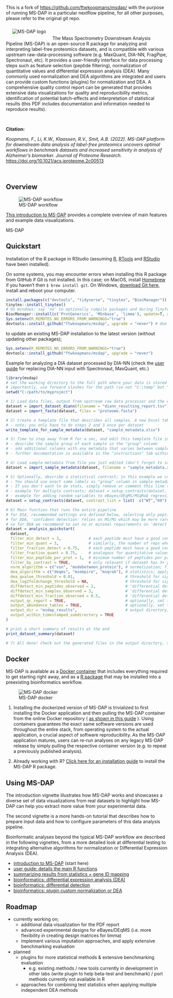 This is a fork of https://github.com/ftwkoopmans/msdap/ with the purpose of running MS-DAP in a particular nextflow pipeline, for all other purposes, please refer to the original git repo.



<!-- README.md is generated from README.Rmd using devtools::build_readme() -->
<!-- ![MS-DAP logo](doc/logo/msdap_logo_small.png)  -->

<img align="left" alt="MS-DAP logo" hspace="20" vspace="10" src="doc/logo/msdap_logo_small.png">
 

The Mass Spectrometry Downstream Analysis Pipeline (MS-DAP) is an
open-source R package for analyzing and interpreting label-free
proteomics datasets, and is compatible with various upstream
raw-data-processing software (e.g. MaxQuant, DIA-NN, FragPipe,
Spectronaut, etc). It provides a user-friendly interface for data
processing steps such as feature selection (peptide filtering),
normalization of quantitative values and differential expression
analysis (DEA). Many commonly used normalization and DEA algorithms are
integrated and users can provide custom functions (plugins) for
normalization and DEA. A comprehensive quality control report can be
generated that provides extensive data visualizations for quality and
reproducibility metrics, identification of potential batch-effects and
interpretation of statistical results (this PDF includes documentation
and information needed to reproduce results).

 

**Citation:**

*Koopmans, F., Li, K.W., Klaassen, R.V., Smit, A.B. (2022). MS-DAP
platform for downstream data analysis of label-free proteomics uncovers
optimal workflows in benchmark datasets and increased sensitivity in
analysis of Alzheimer’s biomarker. Journal of Proteome Research.*
<https://doi.org/10.1021/acs.jproteome.2c00513>

 

## Overview

<figure>
<img src="doc/images/msdap-overview.png" alt="MS-DAP workflow" />
<figcaption aria-hidden="true">MS-DAP workflow</figcaption>
</figure>

[This introduction to MS-DAP](doc/intro.md) provides a complete overview
of main features and example data visualizations.

MS-DAP

## Quickstart

Installation of the R package in RStudio (assuming
[R](https://cran.r-project.org),
[RTools](https://cran.r-project.org/bin/windows/Rtools/history.html) and
[RStudio](https://www.rstudio.com/products/rstudio/) have been
installed).

On some systems, you may encounter errors when installing this R package
from GitHub if Git is not installed. In this case; on MacOS, install
[Homebrew](https://brew.sh) if you haven’t then `$ brew install git`. On
Windows, [download Git here](https://git-scm.com/download/win), install
and reboot your computer.

``` r
install.packages(c("devtools", "tidyverse", "tinytex", "BiocManager"))
tinytex::install_tinytex()
# On Windows; say 'no' to optionally compile packages and during TinyTex installation you may see 2 popups; these can be dismissed
BiocManager::install(c('ProtGenerics', 'MSnbase', 'limma'), update=T, ask=F)
Sys.setenv(R_REMOTES_NO_ERRORS_FROM_WARNINGS="true")
devtools::install_github("ftwkoopmans/msdap", upgrade = "never") # don't update dependencies if not needed
```

to update an existing MS-DAP installation to the latest version (without
updating other packages);

``` r
Sys.setenv(R_REMOTES_NO_ERRORS_FROM_WARNINGS="true")
devtools::install_github("ftwkoopmans/msdap", upgrade = "never")
```

Example for analyzing a DIA dataset processed by DIA-NN (check the [user
guide](doc/userguide.md) for replacing DIA-NN input with Spectronaut,
MaxQuant, etc.)

``` r
library(msdap)
# set the working directory to the full path where your data is stored (optionally, skip and use full paths below)
# importantly, use forward slashes for the path (so not "C:\temp" but "C:/temp")
setwd("C:/path/to/myproject")                                           # <<EDIT THIS FILENAME>>

# 1) Load data files, output from upstream raw data processor and the exact same fasta file(s) used there
dataset = import_dataset_diann(filename = "diann_resulting_report.tsv") # <<EDIT THIS FILENAME>>
dataset = import_fasta(dataset, files = "proteome.fasta")               # <<EDIT THIS FILENAME>>

# 2) Create a template file that describes all samples. A new Excel table will be created at this path
# - note; you only have to do steps 2 and 3 once per dataset
write_template_for_sample_metadata(dataset, "sample_metadata.xlsx")

# 3) Time to step away from R for a sec, and edit this template file in Excel or LibreOffice;
# - describe the sample group of each sample in the "group" column
# - add additional columns with any metadata that varies between samples (measurement order, gel, gel lane, batch, etc.) -->> QC figures will be auto generated
# - further documentation is available in the "instructions" tab within the Excel file

# 4) Load sample metadata from file you just edited (don't forget to save it first)
dataset = import_sample_metadata(dataset, filename = "sample_metadata.xlsx")

# 5) Optionally, describe a statistical contrast; in this example we compare sample groups "WT" and "KO".
# - You should use exact same labels as "group" column in sample metadata table.
# - If you don't want to do stats, simply remove or comment this line (e.g. just look at QC report, or maybe your dataset has 1 experimental group only).
# - example for multiple contrasts; dataset = setup_contrasts(dataset, contrast_list = list( c("control", "condition_a"),  c("control", "condition_b")  ) )
# - example for adding random variables to eBayes/DEqMS/MSqRob regressions to i.e. counter batch effects (note; these variables must be column names present in sample metadata table. double-check with; print(dataset$samples,n=Inf)): dataset = setup_contrasts(dataset, contrast_list = list(  c("WT","KO")  ), random_variables = c("induction", "batch") )
dataset = setup_contrasts(dataset, contrast_list = list(  c("WT","KO")  ) )

# 6) Main function that runs the entire pipeline
# for DIA, recommended settings are defined below, selecting only peptides that were confidently detected/identified in most samples
# for DDA, 'confident detection' relies on MS/MS which may be more rare (relying on match-between-runs instead)
# so for DDA we recommend to set no or minimal requirements on 'detect' parameters; "filter_fraction_detect = 0" and "filter_min_detect = 0" (or 1 if you want at least 1 MS/MS detect per peptide per sample group)
dataset = analysis_quickstart(
  dataset,
  filter_min_detect = 3,            # each peptide must have a good confidence score in at least N samples per group
  filter_min_quant = 3,             # similarly, the number of reps where the peptide must have a quantitative value
  filter_fraction_detect = 0.75,    # each peptide must have a good confidence score in at least 75% of samples per group
  filter_fraction_quant = 0.75,     # analogous for quantitative values
  filter_min_peptide_per_prot = 1,  # minimum number of peptides per protein (after applying above filters) required for DEA. Set this to 2 to increase robustness, but note that'll discard approximately 25% of proteins in typical datasets (i.e. that many proteins are only quantified by 1 peptide)
  filter_by_contrast = TRUE,        # only relevant if dataset has 3+ groups. For DEA at each contrast, filters and normalization are applied on the subset of relevant samples within the contrast for efficiency, see further MS-DAP manuscript. Set to FALSE to disable and use traditional "global filtering" (filters are applied to all sample groups, same data table used in all statistics)
  norm_algorithm = c("vsn", "modebetween_protein"), # normalization; first vsn, then modebetween on protein-level (applied sequentially so the MS-DAP modebetween algorithm corrects scaling/balance between-sample-groups)
  dea_algorithm = c("deqms", "msempire", "msqrob"), # statistics; apply multiple methods in parallel/independently
  dea_qvalue_threshold = 0.01,                      # threshold for significance of adjusted p-values in figures and output tables
  dea_log2foldchange_threshold = NA,                # threshold for significance of log2 foldchanges. 0 = disable, NA = automatically infer through bootstrapping
  diffdetect_min_peptides_observed = 2,             # 'differential detection' only for proteins with at least 2 peptides. The differential detection metric is a niche usecase and mostly serves to identify proteins identified near-exclusively in 1 sample group and not the other
  diffdetect_min_samples_observed = 3,              # 'differential detection' only for proteins observed in at least 3 samples per group
  diffdetect_min_fraction_observed = 0.5,           # 'differential detection' only for proteins observed in 50% of samples per group
  output_qc_report = TRUE,                          # optionally, set to FALSE to skip the QC report (not recommended for first-time use)
  output_abundance_tables = TRUE,                   # optionally, set to FALSE to skip the peptide- and protein-abundance table output files
  output_dir = "msdap_results",                     # output directory, here set to "msdap_results" within your working directory. Alternatively provide a full path, eg; output_dir="C:/path/to/myproject",
  output_within_timestamped_subdirectory = TRUE
)

# print a short summary of results at the end
print_dataset_summary(dataset)

# 7) All done! Check out the generated files in the output directory, starting with report.pdf
```

## Docker

MS-DAP is available as a [Docker container](doc/docker.md) that includes
everything required to get starting right away, and as a [R
package](doc/rpackage.md) that may be installed into a preexisting
bioinformatics workflow.

<figure>
<img src="doc/images/msdap_docker_cartoon.png" alt="MS-DAP docker" />
<figcaption aria-hidden="true">MS-DAP docker</figcaption>
</figure>

1)  Installing the dockerized version of MS-DAP is trivialized to first
    installing the Docker application and then pulling the MS-DAP
    container from the online Docker repository ( [as shown in this
    guide](doc/docker.md) ). Using containers guarantees the exact same
    software versions are used throughout the entire stack, from
    operating system to the actual application, a crucial aspect of
    software reproducibility. As the MS-DAP application matures, users
    can re-run analyses on any legacy MS-DAP release by simply pulling
    the respective container version (e.g. to repeat a previously
    published analysis).

2)  Already working with R? [Click here for an installation
    guide](doc/rpackage.md) to install the MS-DAP R package.

## Using MS-DAP

The introduction vignette illustrates how MS-DAP works and showcases a
diverse set of data visualizations from real datasets to highlight how
MS-DAP can help you extract more value from your experimental data.

The second vignette is a more hands-on tutorial that describes how to
prepare input data and how to configure parameters of this data analysis
pipeline.

Bioinformatic analyses beyond the typical MS-DAP workflow are described
in the following vignettes, from a more detailed look at differential
testing to integrating alternative algorithms for normalization or
Differential Expression Analysis (DEA).

- [introduction to MS-DAP](doc/intro.md) (start here)
- [user guide: details the main R functions](doc/userguide.md)
- [summarizing results from statistics + gene ID
  mapping](doc/stats_summary.md)
- [bioinformatics: differential expression analysis
  (DEA)](doc/differential_expression_analysis.md)
- [bioinformatics: differential
  detection](doc/differential_detection.md)
- [bioinformatics: plugin custom normalization or
  DEA](doc/custom_norm_dea.md)

## Roadmap

- currently working on;
  - additional data visualization for the PDF report
  - advanced experimental designs for eBayes/DEqMS (i.e. more
    flexibility in creating design matrices for limma)
  - implement various imputation approaches, and apply extensive
    benchmarking evaluation
- planned
  - plugins for more statistical methods & extensive benchmarking
    evaluation
    - e.g. existing methods / new tools currently in development in
      other labs (write plugin to help beta-test and benchmark) / port
      methods currently not available in R
  - approaches for combining test statistics when applying multiple
    independent DEA methods
